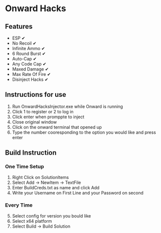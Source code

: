 # Onward Hacks

## Features
* ESP ✔
* No Recoil ✔
* Infinite Ammo ✔
* 6 Round Burst ✔
* Auto-Cap ✔
* Any Code Cap ✔
* Maxed Damage ✔
* Max Rate Of Fire ✔
* Disinject Hacks ✔

## Instructions for use
1. Run OnwardHacksInjector.exe while Onward is running
2. Click 1 to register or 2 to log in
3. Click enter when promppte to inject
4. Close original window
5. Click on the onward terminal that opened up
6. Type the number cooresponding to the option you would like and press enter

## Build Instruction
### One Time Setup
1. Right Click on SolutionItems
2. Select Add -> NewItem -> TextFile
3. Enter BuildCreds.txt as name and click Add
4. Write your Username on First Line and your Password on second
### Every Time
5. Select config for version you bould like
6. Select x64 platform
7. Select Build -> Build Solution
